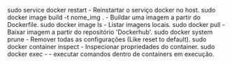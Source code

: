 sudo service docker restart - Reinstartar o serviço docker no host.
sudo docker image build -t nome_img . - Buildar uma imagem a partir do Dockerfile.
sudo docker image ls - Listar imagens locais.
sudo docker pull <imagem> - Baixar imagem a partir do repositório 'Dockerhub'.
sudo docker system prune - Remover todas as configurações (Like reset to default).
sudo docker container inspect <ID> - Inspecionar propriedades do container.
sudo docker exec -<Flag> <ID> <COMANDO>- executar comandos dentro de containers em execução.
